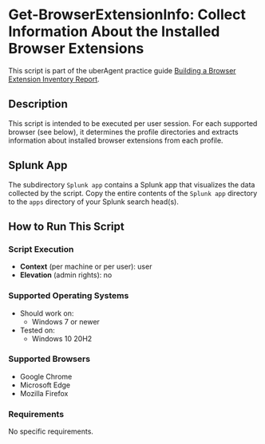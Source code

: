 # Get-BrowserExtensionInfo: Collect Information About the Installed Browser Extensions

This script is part of the uberAgent practice guide [Building a Browser Extension Inventory Report](https://uberagent.com/docs/uberagent/latest/practice-guides/building-a-browser-extension-inventory-report/).

## Description

This script is intended to be executed per user session. For each supported browser (see below), it determines the profile directories and extracts information about installed browser extensions from each profile.

## Splunk App

The subdirectory `Splunk app` contains a Splunk app that visualizes the data collected by the script. Copy the entire contents of the `Splunk app` directory to the `apps` directory of your Splunk search head(s).

## How to Run This Script

### Script Execution

- **Context** (per machine or per user): user
- **Elevation** (admin rights): no

### Supported Operating Systems

- Should work on:
  - Windows 7 or newer
- Tested on:
  - Windows 10 20H2

### Supported Browsers

- Google Chrome
- Microsoft Edge
- Mozilla Firefox

### Requirements

No specific requirements.
